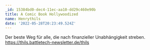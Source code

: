 ```yaml
---
_id: 15384bd0-dec4-11ec-aa10-dd29c460e90b
title: A Comic Book Hollywoodized
name: Henrythils
date: '2022-05-28T20:23:49.524Z'
---
```

Der beste Weg für alle, die nach finanzieller Unabhängigkeit streben. https://thils.battletech-newsletter.de/thils
